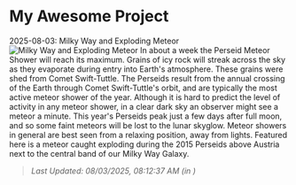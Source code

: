 # My Awesome Project

<!-- APOD Start -->
2025-08-03: Milky Way and Exploding Meteor
![Milky Way and Exploding Meteor](https://apod.nasa.gov/apod/image/2508/MeteorBoom_vanderHoeven_750.gif)
In about a week the Perseid Meteor Shower will reach its maximum.  Grains of icy rock will streak across the sky as they evaporate during entry into Earth's atmosphere.  These grains were shed from Comet Swift-Tuttle.  The Perseids result from the annual crossing of the Earth through Comet Swift-Tuttle's orbit, and are typically the most active meteor shower of the year.  Although it is hard to predict the level of activity in any meteor shower, in a clear dark sky an observer might see a meteor a minute.  This year's Perseids peak just a few days after  full moon, and so some faint meteors will be lost to the lunar skyglow.  Meteor showers in general are best seen from a relaxing position, away from lights.  Featured here is a meteor caught exploding during the 2015 Perseids above Austria next to the central band of our Milky Way Galaxy.
> _Last Updated: 08/03/2025, 08:12:37 AM (in )_
<!-- APOD End -->
